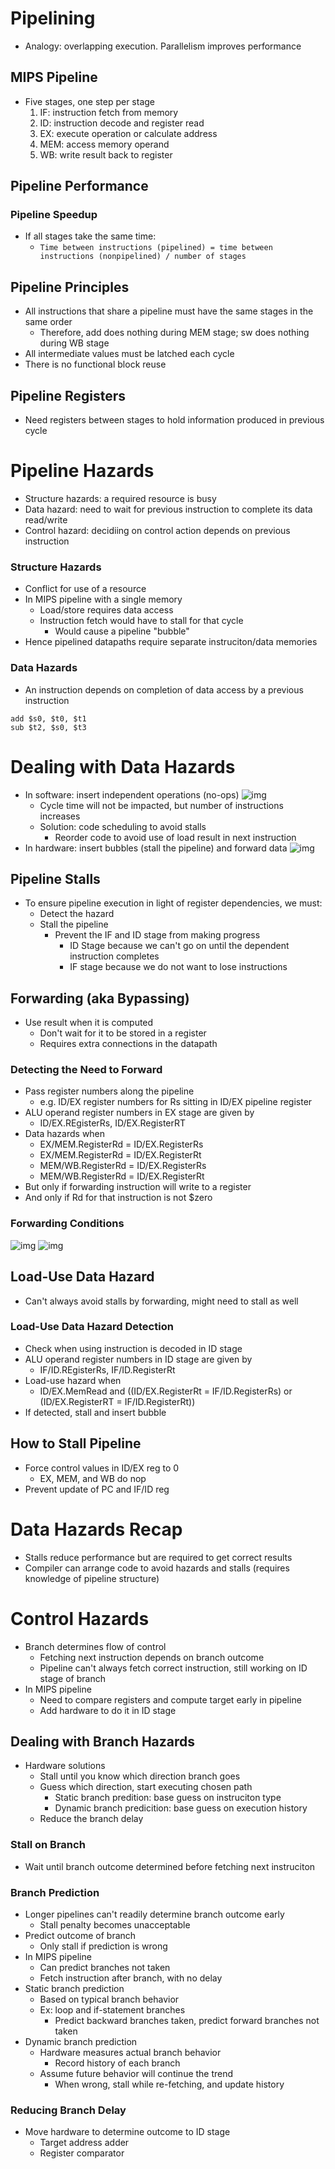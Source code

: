 # Pipelining
* Analogy: overlapping execution. Parallelism improves performance
## MIPS Pipeline
* Five stages, one step per stage
  1. IF: instruction fetch from memory
  2. ID: instruction decode and register read
  3. EX: execute operation or calculate address
  4. MEM: access memory operand
  5. WB: write result back to register
## Pipeline Performance
### Pipeline Speedup
* If all stages take the same time:
  * `Time between instructions (pipelined) = time between instructions (nonpipelined) / number of stages`
## Pipeline Principles
* All instructions that share a pipeline must have the same stages in the same order
  * Therefore, add does nothing during MEM stage; sw does nothing during WB stage
* All intermediate values must be latched each cycle
* There is no functional block reuse
## Pipeline Registers
* Need registers between stages to hold information produced in previous cycle
# Pipeline Hazards
* Structure hazards: a required resource is busy
* Data hazard: need to wait for previous instruction to complete its data read/write
* Control hazard: decidiing on control action depends on previous instruction
### Structure Hazards
* Conflict for use of a resource
* In MIPS pipeline with a single memory
  * Load/store requires data access
  * Instruction fetch would have to stall for that cycle
    * Would cause a pipeline "bubble"
* Hence pipelined datapaths require separate instruciton/data memories
### Data Hazards
* An instruction depends on completion of data access by a previous instruction
```
add $s0, $t0, $t1
sub $t2, $s0, $t3
```
# Dealing with Data Hazards
* In software: insert independent operations (no-ops)
  ![img](https://i.imgur.com/LA6AP48.png)
  * Cycle time will not be impacted, but number of instructions increases
  * Solution: code scheduling to avoid stalls
    * Reorder code to avoid use of load result in next instruction
* In hardware: insert bubbles (stall the pipeline) and forward data
  ![img](https://i.imgur.com/lN11h2W.png)
## Pipeline Stalls
* To ensure pipeline execution in light of register dependencies, we must:
  * Detect the hazard
  * Stall the pipeline
    * Prevent the IF and ID stage from making progress
      * ID Stage because we can't go on until the dependent instruction completes
      * IF stage because we do not want to lose instructions
## Forwarding (aka Bypassing)
* Use result when it is computed
  * Don't wait for it to be stored in a register
  * Requires extra connections in the datapath
### Detecting the Need to Forward
* Pass register numbers along the pipeline
  * e.g. ID/EX register numbers for Rs sitting in ID/EX pipeline register
* ALU operand register numbers in EX stage are given by 
  * ID/EX.REgisterRs, ID/EX.RegisterRT
* Data hazards when
  * EX/MEM.RegisterRd = ID/EX.RegisterRs
  * EX/MEM.RegisterRd = ID/EX.RegisterRt
  * MEM/WB.RegisterRd = ID/EX.RegisterRs
  * MEM/WB.RegisterRd = ID/EX.RegisterRt
* But only if forwarding instruction will write to a register
* And only if Rd for that instruction is not $zero
### Forwarding Conditions
  ![img](https://i.imgur.com/KaCSlEu.jpg)
  ![img](https://i.imgur.com/DYl7q6C.png)
## Load-Use Data Hazard
* Can't always avoid stalls by forwarding, might need to stall as well
### Load-Use Data Hazard Detection
* Check when using instruction is decoded in ID stage
* ALU operand register numbers in ID stage are given by
  * IF/ID.REgisterRs, IF/ID.RegisterRt
* Load-use hazard when
  * ID/EX.MemRead and ((ID/EX.RegisterRt = IF/ID.RegisterRs) or (ID/EX.RegisterRT = IF/ID.RegisterRt))
* If detected, stall and insert bubble
## How to Stall Pipeline
* Force control values in ID/EX reg to 0
  * EX, MEM, and WB do nop
* Prevent update of PC and IF/ID reg
# Data Hazards Recap
* Stalls reduce performance but are required to get correct results
* Compiler can arrange code to avoid hazards and stalls (requires knowledge of pipeline structure)
# Control Hazards
* Branch determines flow of control
  * Fetching next instruction depends on branch outcome
  * Pipeline can't always fetch correct instruction, still working on ID stage of branch
* In MIPS pipeline
  * Need to compare registers and compute target early in pipeline
  * Add hardware to do it in ID stage
## Dealing with Branch Hazards
* Hardware solutions
  * Stall until you know which direction branch goes
  * Guess which direction, start executing chosen path
    * Static branch predition: base guess on instruciton type
    * Dynamic branch predicition: base guess on execution history
  * Reduce the branch delay
### Stall on Branch
* Wait until branch outcome determined before fetching next instruciton
### Branch Prediction
* Longer pipelines can't readily determine branch outcome early
  * Stall penalty becomes unacceptable
* Predict outcome of branch
  * Only stall if prediction is wrong
* In MIPS pipeline
  * Can predict branches not taken
  * Fetch instruction after branch, with no delay
* Static branch prediction
  * Based on typical branch behavior
  * Ex: loop and if-statement branches
    * Predict backward branches taken, predict forward branches not taken
* Dynamic branch prediction
  * Hardware measures actual branch behavior
    * Record history of each branch
  * Assume future behavior will continue the trend
    * When wrong, stall while re-fetching, and update history
### Reducing Branch Delay
* Move hardware to determine outcome to ID stage
  * Target address adder
  * Register comparator
